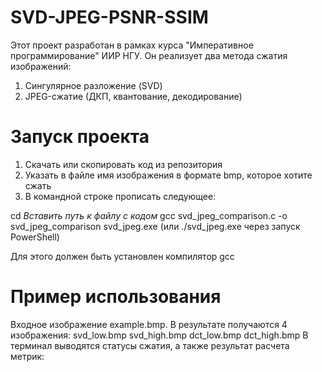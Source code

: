 # SVD-JPEG-PSNR-SSIM

Этот проект разработан в рамках курса "Императивное программирование" ИИР НГУ. Он реализует два метода сжатия изображений:  
1. Сингулярное разложение (SVD)  
2. JPEG-сжатие (ДКП, квантование, декодирование)  

# Запуск проекта
1. Скачать или скопировать код из репозитория
2. Указать в файле имя изображения в формате bmp, которое хотите сжать
3. В командной строке прописать следующее:

cd *Вставить путь к файлу с кодом*
gcc svd_jpeg_comparison.c -o svd_jpeg_comparison
svd_jpeg.exe (или ./svd_jpeg.exe через запуск PowerShell)

   Для этого должен быть установлен компилятор gcc

# Пример использования
Входное изображение example.bmp. В результате получаются 4 изображения:
svd_low.bmp
svd_high.bmp
dct_low.bmp
dct_high.bmp
В терминал выводятся статусы сжатия, а также результат расчета метрик:


  
   
